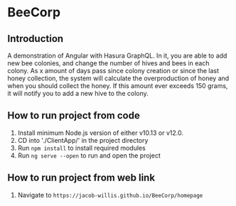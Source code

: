 # BeeCorp

## Introduction

A demonstration of Angular with Hasura GraphQL. In it, you are able to add new bee colonies, and change the number of hives and bees in each colony.
As x amount of days pass since colony creation or since the last honey collection, the system will calculate the overproduction of honey and when you should collect the honey. 
If this amount ever exceeds 150 grams, it will notify you to add a new hive to the colony.

## How to run project from code

1. Install minimum Node.js version of either v10.13 or v12.0.
2. CD into './ClientApp/' in the project directory
3. Run `npm install` to install required modules
4. Run `ng serve --open` to run and open the project

## How to run project from web link

1. Navigate to `https://jacob-willis.github.io/BeeCorp/homepage`
